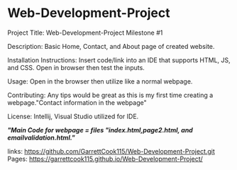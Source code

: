 # Web-Development-Project

Project Title: Web-Development-Project Milestone #1

Description: Basic Home, Contact, and About page of created website. 

Installation Instructions: Insert code/link into an IDE that supports HTML, JS, and CSS. Open in browser then test the inputs.

Usage: Open in the browser then utilize like a normal webpage. 

Contributing: Any tips would be great as this is my first time creating a webpage."Contact information in the webpage"

License: Intellij, Visual Studio utilized for IDE. 


***"Main Code for webpage = files "index.html,page2.html, and emailvalidation.html."***


links: https://github.com/GarrettCook115/Web-Development-Project.git
Pages: https://garrettcook115.github.io/Web-Development-Project/

